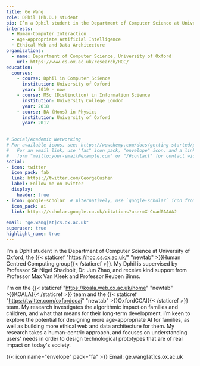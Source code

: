 ```yaml
---
title: Ge Wang
role: DPhil (Ph.D.) student
bio: I’m a Dphil student in the Department of Computer Science at University of Oxford. My research investigates the algorithmic impact on families and children, and what that means for their long-term development. I’m keen to explore the potential for designing more age-appropriate AI for families, as well as building more ethical web and data architecture for them. My research takes a human-centric approach, and focuses on understanding users' needs in order to design technological prototypes that are of real impact on today's society.
interests:
  - Human-Computer Interaction
  - Age-Appropriate Artificial Intelligence
  - Ethical Web and Data Architecture
organizations:
  - name: Department of Computer Science, University of Oxford
    url: https://www.cs.ox.ac.uk/research/HCC/
education:
  courses:
    - course: Dphil in Computer Science
      institution: University of Oxford
      year: 2019 - now
    - course: MSc (Distinction) in Information Science
      institution: University College London
      year: 2018
    - course: BA (Hons) in Physics
      institution: University of Oxford
      year: 2017
      

# Social/Academic Networking
# For available icons, see: https://wowchemy.com/docs/getting-started/page-builder/#icons
#   For an email link, use "fas" icon pack, "envelope" icon, and a link in the
#   form "mailto:your-email@example.com" or "/#contact" for contact widget.
social:
- icon: twitter
  icon_pack: fab
  link: https://twitter.com/GeorgeCushen
  label: Follow me on Twitter
  display:
    header: true
- icon: google-scholar  # Alternatively, use `google-scholar` icon from `ai` icon pack
  icon_pack: ai
  link: https://scholar.google.co.uk/citations?user=X-Cuad0AAAAJ
  
email: "ge.wang[at]cs.ox.ac.uk"
superuser: true
highlight_name: true
---
```

I’m a Dphil student in the Department of Computer Science at University of Oxford, the {{< staticref "https://hcc.cs.ox.ac.uk/" "newtab" >}}Human Centred Computing group{{< /staticref >}}. My Dphil is supervised by Professor Sir Nigel Shadbolt, Dr. Jun Zhao, and receive kind support from Professor Max Van Kleek and Professor Reuben Binns. 

I'm on the {{< staticref "https://koala.web.ox.ac.uk/home" "newtab" >}}KOALA{{< /staticref >}} team and the {{< staticref "https://twitter.com/oxfordccai" "newtab" >}}OxfordCCAI{{< /staticref >}} team. My research investigates the algorithmic impact on families and children, and what that means for their long-term development. I’m keen to explore the potential for designing more age-appropriate AI for families, as well as building more ethical web and data architecture for them. My research takes a human-centric approach, and focuses on understanding users' needs in order to design technological prototypes that are of real impact on today's society.

{{< icon name="envelope" pack="fa" >}} Email: ge.wang[at]cs.ox.ac.uk 

<!-- {{< icon name="download" pack="fas" >}} Download my {{< staticref "uploads/demo_resume.pdf" "newtab" >}}CV{{< /staticref >}}. -->
